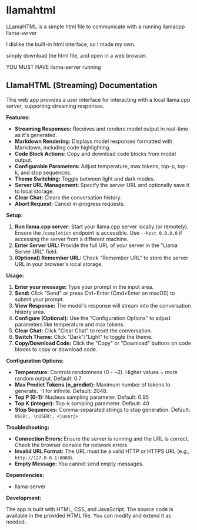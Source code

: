 # llamahtml
LLamaHTML is a simple html file to communicate with a running llamacpp llama-server

I dislike the built-in html interface, so I made my own.

simply download the html file, and open in a web browser.

YOU MUST HAVE llama-server running 



## LlamaHTML (Streaming) Documentation

This web app provides a user interface for interacting with a local llama.cpp server, supporting streaming responses.

**Features:**

* **Streaming Responses:**  Receives and renders model output in real-time as it's generated.
* **Markdown Rendering:**  Displays model responses formatted with Markdown, including code highlighting.
* **Code Block Actions:** Copy and download code blocks from model output.
* **Configurable Parameters:** Adjust temperature, max tokens, top-p, top-k, and stop sequences.
* **Theme Switching:** Toggle between light and dark modes.
* **Server URL Management:**  Specify the server URL and optionally save it to local storage.
* **Clear Chat:**  Clears the conversation history.
* **Abort Request:** Cancel in-progress requests.


**Setup:**

1. **Run llama.cpp server:** Start your llama.cpp server locally (or remotely).  Ensure the `/completion` endpoint is accessible. Use `--host 0.0.0.0` if accessing the server from a different machine.
2. **Enter Server URL:**  Provide the full URL of your server in the "Llama Server URL" field.
3. **(Optional) Remember URL:** Check "Remember URL" to store the server URL in your browser's local storage.

**Usage:**

1. **Enter your message:** Type your prompt in the input area.
2. **Send:** Click "Send" or press Ctrl+Enter (Cmd+Enter on macOS) to submit your prompt.
3. **View Response:**  The model's response will stream into the conversation history area.
4. **Configure (Optional):** Use the "Configuration Options" to adjust parameters like temperature and max tokens.
5. **Clear Chat:** Click "Clear Chat" to reset the conversation.
6. **Switch Theme:** Click "Dark"/"Light" to toggle the theme.
7. **Copy/Download Code:** Click the "Copy" or "Download" buttons on code blocks to copy or download code.


**Configuration Options:**

* **Temperature:** Controls randomness (0 - ~2). Higher values = more random output. Default: 0.7
* **Max Predict Tokens (n_predict):** Maximum number of tokens to generate. -1 for infinite. Default: 2048.
* **Top P (0-1):** Nucleus sampling parameter. Default: 0.95
* **Top K (integer):** Top-k sampling parameter. Default: 40
* **Stop Sequences:** Comma-separated strings to stop generation. Default: `USER:, \nUSER:, <|user|>`


**Troubleshooting:**

* **Connection Errors:** Ensure the server is running and the URL is correct. Check the browser console for network errors.
* **Invalid URL Format:** The URL must be a valid HTTP or HTTPS URL (e.g., `http://127.0.0.1:8080`).
* **Empty Message:**  You cannot send empty messages.


**Dependencies:**

* llama-server



**Development:**

The app is built with HTML, CSS, and JavaScript.  The source code is available in the provided HTML file.  You can modify and extend it as needed.

